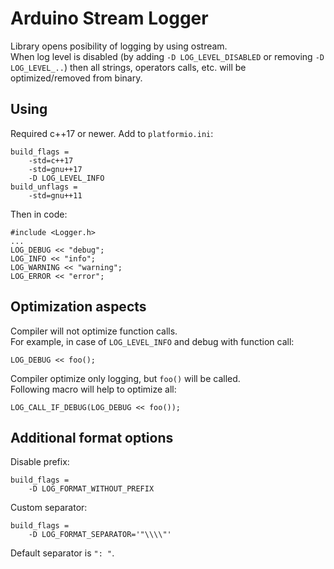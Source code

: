 # Arduino Stream Logger
Library opens posibility of logging by using ostream.\
When log level is disabled (by adding `-D LOG_LEVEL_DISABLED` or removing `-D LOG_LEVEL_..`) then all strings, operators calls, etc. will be optimized/removed from binary.

## Using
Required c++17 or newer. Add to `platformio.ini`:
```
build_flags =
	-std=c++17
	-std=gnu++17
	-D LOG_LEVEL_INFO
build_unflags =
	-std=gnu++11
```
Then in code:
```
#include <Logger.h>
...
LOG_DEBUG << "debug";
LOG_INFO << "info";
LOG_WARNING << "warning";
LOG_ERROR << "error";
```

## Optimization aspects
Compiler will not optimize function calls.\
For example, in case of `LOG_LEVEL_INFO` and debug with function call:
```
LOG_DEBUG << foo();
```
Compiler optimize only logging, but `foo()` will be called.\
Following macro will help to optimize all:
```
LOG_CALL_IF_DEBUG(LOG_DEBUG << foo());
```

## Additional format options
Disable prefix:
```
build_flags =
	-D LOG_FORMAT_WITHOUT_PREFIX
```
Custom separator:
```
build_flags =
	-D LOG_FORMAT_SEPARATOR='"\\\\"'
```
Default separator is `": "`.